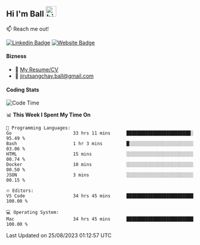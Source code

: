 ## Hi I'm Ball <img src="https://user-images.githubusercontent.com/1303154/88677602-1635ba80-d120-11ea-84d8-d263ba5fc3c0.gif" width="28px" height="28px" alt="hi">
 
:mailbox: Reach me out!

[![Linkedin Badge](https://img.shields.io/badge/-Jirut-0e76a8?style=flat&labelColor=0e76a8&logo=linkedin&logoColor=white)](https://www.linkedin.com/in/jirut-sangchay-338370251)
[![Website Badge](https://img.shields.io/badge/Website-184aa8?logo=website&logoColor=)](https://resume-jirut.web.app)

<!-- TODO: Add last video link -->
#### Bizness
- :paperclip: [My Resume/CV](https://github.com/Jirut01/Jirut01/blob/main/resume_jirut.pdf)
- :email: jirutsangchay.ball@gmail.com

#### Coding Stats


<!--START_SECTION:waka-->
![Code Time](http://img.shields.io/badge/Code%20Time-216%20hrs%2046%20mins-blue)

📊 **This Week I Spent My Time On** 

```text
💬 Programming Languages: 
Go                       33 hrs 11 mins      ████████████████████████░   95.49 % 
Bash                     1 hr 3 mins         █░░░░░░░░░░░░░░░░░░░░░░░░   03.06 % 
HTML                     15 mins             ░░░░░░░░░░░░░░░░░░░░░░░░░   00.74 % 
Docker                   10 mins             ░░░░░░░░░░░░░░░░░░░░░░░░░   00.50 % 
JSON                     3 mins              ░░░░░░░░░░░░░░░░░░░░░░░░░   00.15 % 

🔥 Editors: 
VS Code                  34 hrs 45 mins      █████████████████████████   100.00 % 

💻 Operating System: 
Mac                      34 hrs 45 mins      █████████████████████████   100.00 % 
```


 Last Updated on 25/08/2023 01:12:57 UTC
<!--END_SECTION:waka-->
